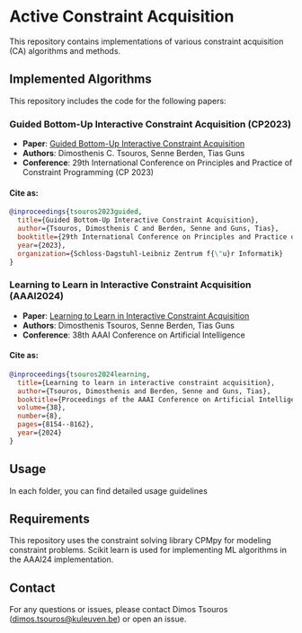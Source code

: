 # Active Constraint Acquisition

This repository contains implementations of various constraint acquisition (CA) algorithms and methods.

## Implemented Algorithms

This repository includes the code for the following papers:

### Guided Bottom-Up Interactive Constraint Acquisition (CP2023)

- **Paper**: [Guided Bottom-Up Interactive Constraint Acquisition](https://drops.dagstuhl.de/entities/document/10.4230/LIPIcs.CP.2023.36)
- **Authors**: Dimosthenis C. Tsouros, Senne Berden, Tias Guns
- **Conference**: 29th International Conference on Principles and Practice of Constraint Programming (CP 2023)

#### Cite as:
```bibtex
@inproceedings{tsouros2023guided,
  title={Guided Bottom-Up Interactive Constraint Acquisition},
  author={Tsouros, Dimosthenis C and Berden, Senne and Guns, Tias},
  booktitle={29th International Conference on Principles and Practice of Constraint Programming (CP 2023)},
  year={2023},
  organization={Schloss-Dagstuhl-Leibniz Zentrum f{\"u}r Informatik}
}
```

### Learning to Learn in Interactive Constraint Acquisition (AAAI2024)

- **Paper**: [Learning to Learn in Interactive Constraint Acquisition](https://ojs.aaai.org/index.php/AAAI/article/download/28655/29272)
- **Authors**: Dimosthenis Tsouros, Senne Berden, Tias Guns
- **Conference**: 38th AAAI Conference on Artificial Intelligence

#### Cite as:
```bibtex
@inproceedings{tsouros2024learning,
  title={Learning to learn in interactive constraint acquisition},
  author={Tsouros, Dimosthenis and Berden, Senne and Guns, Tias},
  booktitle={Proceedings of the AAAI Conference on Artificial Intelligence},
  volume={38},
  number={8},
  pages={8154--8162},
  year={2024}
}
```

## Usage

In each folder, you can find detailed usage guidelines

## Requirements
This repository uses the constraint solving library CPMpy for modeling constraint problems. Scikit learn is used for implementing ML algorithms in the AAAI24 implementation.

## Contact
For any questions or issues, please contact Dimos Tsouros (dimos.tsouros@kuleuven.be) or open an issue.
